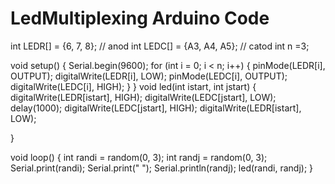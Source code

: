 # LedMultiplexing Arduino Code
int LEDR[] = {6, 7, 8}; // anod
int LEDC[] = {A3, A4, A5}; // catod
int n =3;

void setup()
{
  Serial.begin(9600);
  for (int i = 0; i < n; i++)
  {
    pinMode(LEDR[i], OUTPUT);
    digitalWrite(LEDR[i], LOW);
    pinMode(LEDC[i], OUTPUT);
    digitalWrite(LEDC[i], HIGH);
  }
}
void led(int istart, int jstart)
{
  digitalWrite(LEDR[istart], HIGH);
  digitalWrite(LEDC[jstart], LOW);
  delay(1000);
  digitalWrite(LEDC[jstart], HIGH);
  digitalWrite(LEDR[istart], LOW);

}

void loop()
{
  int randi = random(0, 3);
  int randj = random(0, 3);
  Serial.print(randi);
  Serial.print(" ");
  Serial.println(randj);
  led(randi, randj);
}
